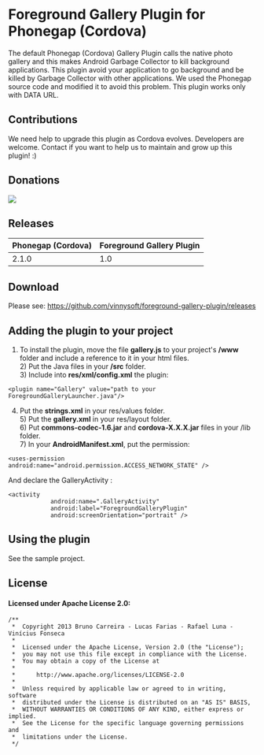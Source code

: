 # Foreground Gallery Plugin for Phonegap (Cordova) #

The default Phonegap (Cordova) Gallery Plugin calls the native photo gallery and this makes Android Garbage Collector to kill background applications. This plugin avoid your application to go background and be killed by Garbage Collector with other applications. We used the Phonegap source code and modified it to avoid this problem. This plugin works only with DATA URL.

## Contributions ##

We need help to upgrade this plugin as Cordova evolves. Developers are welcome.
Contact if you want to help us to maintain and grow up this plugin! :)

## Donations ##

[![](https://www.paypalobjects.com/en_US/i/btn/btn_donateCC_LG.gif)](https://www.paypal.com/cgi-bin/webscr?cmd=_s-xclick&hosted_button_id=WK4N5FLJLGXV6)

## Releases ##

|Phonegap (Cordova)|Foreground Gallery Plugin|
|:-----------------|:------------------------|
|2.1.0|1.0|

## Download ##

Please see: https://github.com/vinnysoft/foreground-gallery-plugin/releases

## Adding the plugin to your project ##
1) To install the plugin, move the file **gallery.js** to your project's **/www** folder and include a reference to it in your html files.
<br />2) Put the Java files in your **/src** folder.
<br />3) Include into **res/xml/config.xml** the plugin:
```
<plugin name="Gallery" value="path to your ForegroundGalleryLauncher.java"/>
```
4) Put the **strings.xml** in your res/values folder.
<br />5) Put the **gallery.xml** in your res/layout folder.
<br />6) Put **commons-codec-1.6.jar** and **cordova-X.X.X.jar** files in your /lib folder.
<br />7) In your **AndroidManifest.xml**, put the permission:
```
<uses-permission android:name="android.permission.ACCESS_NETWORK_STATE" />
```
And declare the GalleryActivity :
```
<activity
            android:name=".GalleryActivity"
            android:label="ForegroundGalleryPlugin"
            android:screenOrientation="portrait" />
```

## Using the plugin ##

See the sample project.

## License ##
#### Licensed under Apache License 2.0: ####


```
/**
 *  Copyright 2013 Bruno Carreira - Lucas Farias - Rafael Luna - Vinícius Fonseca
 *
 *  Licensed under the Apache License, Version 2.0 (the "License");
 *  you may not use this file except in compliance with the License.
 *  You may obtain a copy of the License at
 *
 *      http://www.apache.org/licenses/LICENSE-2.0
 *
 *  Unless required by applicable law or agreed to in writing, software
 *  distributed under the License is distributed on an "AS IS" BASIS,
 *  WITHOUT WARRANTIES OR CONDITIONS OF ANY KIND, either express or implied.
 *  See the License for the specific language governing permissions and
 *  limitations under the License.
 */
```
